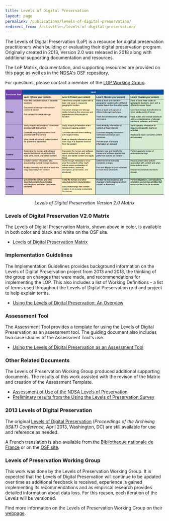 ```yaml
---
title: Levels of Digital Preservation
layout: page
permalink: /publications/levels-of-digital-preservation/
redirect_from: /activities/levels-of-digital-preservation/
---
```

The Levels of Digital Preservation (LoP) is a resource for digital preservation practitioners when building or evaluating their digital preservation program.  Originally created in 2013, Version 2.0 was released in 2018 along with additional supporting documentation and resources. 

The LoP Matrix, documentation, and supporting resources are provided on this page as well as in the [NDSA's OSF repository](https://osf.io/4d567/).  

For questions, please contact a member of the [LOP Working Group](/groups/levels-of-preservation/). 

[![Levels of Digital Preservation, Version 2.0](/images/LOP_v2.png "Levels of Digital Preservation, Version 2.0")](https://osf.io/2mkwx/)
<p align="center"><em>Levels of Digital Preservation Version 2.0 Matrix</em></p>

### Levels of Digital Preservation V2.0 Matrix
The Levels of Digital Preservation Matrix, shown above in color, is available in both color and black and white on the OSF site.   
* [Levels of Digital Preservation Matrix](https://osf.io/2mkwx/)


### Implementation Guidelines
The Implementation Guidelines provides background information on the Levels of Digital Preservation project from 2013 and 2018, the thinking of the group on changes that were made, and recommendations for implementing the LOP. This also includes a list of Working Definitions - a list of terms used throughout the Levels of Digital Preservation grid and project to help explain terms.
* [Using the Levels of Digital Preservation: An Overview](https://osf.io/nt8u9/)
  
### Assessment Tool
The Assessment Tool provides a template for using the Levels of Digital Preservation as an assessment tool.  The guiding document also includes two case studies of the Assessment Tool's use.  
* [Using the Levels of Digital Preservation as an Assessment Tool](https://osf.io/m2fek/)

### Other Related Documents
The Levels of Preservation Working Group produced additional supporting documents. The results of this work assisted with the revison of the Matrix and creation of the Assessment Template.
* [Assessment of Use of the NDSA Levels of Preservation](https://osf.io/47kqm/)
* [Preliminary results from the Using the Levels of Preservation Survey](https://osf.io/ythqn/)


### 2013 Levels of Digital Preservation
The original [Levels of Digital Preservation](https://osf.io/9ya8c/) (*Proceedings of the Archiving (IS&T) Conference,* April 2013, Washington, DC) are still available for use and reference as needed.  

A French translation is also available from the [Bibliotheque nationale de France](https://hal-bnf.archives-ouvertes.fr/hal-02162334) or on the [OSF site](https://osf.io/9ya8c/).  

### Levels of Preservation Working Group
This work was done by the Levels of Preservation Working Group.  It is expected that the Levels of Digital Preservation will continue to be updated over time as additional feedback is received, experience is gained implementing its recommendations and as empirical research provides detailed information about data loss. For this reason, each iteration of the Levels will be versioned.

Find more information on the Levels of Preservation Working Group on their [webpage](https://ndsa.org/working-groups/levels-of-preservation/).


